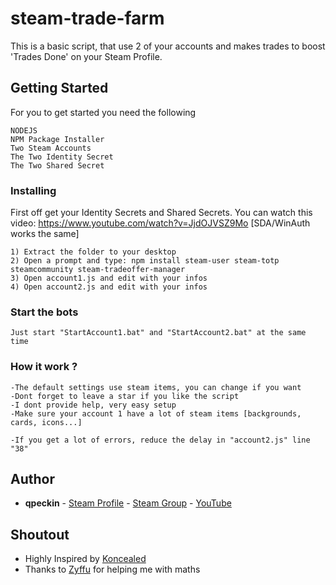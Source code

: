 # steam-trade-farm

This is a basic script, that use 2 of your accounts and makes trades to boost 'Trades Done' on your Steam Profile.

## Getting Started

For you to get started you need the following

```
NODEJS
NPM Package Installer
Two Steam Accounts
The Two Identity Secret 
The Two Shared Secret
```

### Installing

First off get your Identity Secrets and Shared Secrets.
You can watch this video: https://www.youtube.com/watch?v=JjdOJVSZ9Mo [SDA/WinAuth works the same]

```
1) Extract the folder to your desktop
2) Open a prompt and type: npm install steam-user steam-totp steamcommunity steam-tradeoffer-manager
3) Open account1.js and edit with your infos 
4) Open account2.js and edit with your infos 
```

### Start the bots

```
Just start "StartAccount1.bat" and "StartAccount2.bat" at the same time
```

### How it work ?

```
-The default settings use steam items, you can change if you want
-Dont forget to leave a star if you like the script
-I dont provide help, very easy setup
-Make sure your account 1 have a lot of steam items [backgrounds, cards, icons...]

-If you get a lot of errors, reduce the delay in "account2.js" line "38"
```

## Author

* **qpeckin** - [Steam Profile](https://steamcommunity.com/id/qpeckin/) - [Steam Group](https://steamcommunity.com/groups/qpeckin) - [YouTube](https://www.youtube.com/channel/UCfPkJWN0qF3CsWiGYNlhACQ)


## Shoutout

* Highly Inspired by [Koncealed](https://github.com/RobertSkonieczny/node-steam-trade-farm)
* Thanks to [Zyffu](https://github.com/Zyffu) for helping me with maths


